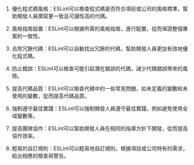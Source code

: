 

1. 優化程式碼風格：ESLint可以檢查程式碼是否符合項目或公司的風格標準，幫助開發人員撰寫更一致且可讀性高的代碼。

2. 風格指南設置：ESLint可以根據所需的風格指南，進行配置，從而保證整個專案的一致性。

3. 去除冗餘代碼：ESLint可以自動找出冗餘的代碼，幫助開發人員更加有效地優化程式碼。

4. 防止錯誤：ESLint可以檢查可能引起潛在錯誤的代碼，減少代碼錯誤帶來的風險。

5. 提高代碼品質：ESLint可以檢查代碼中的一些常見問題，如未定義的變數和未使用的變數，從而提高代碼品質。

6. 強制遵守最佳實踐：ESLint可以強制開發人員遵守最佳實踐，例如避免使用全域變數等。

7. 提高團隊協作：ESLint可以幫助開發人員在相同的指導方針下開發，從而提高協作效率。

8. 輕易的自訂規則：ESLint可以輕易地自訂規則，根據項目或公司特有的需求，給出相應的檢查與警告。